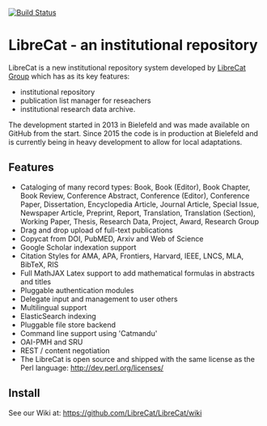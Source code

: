 [![Build Status](https://travis-ci.org/LibreCat/LibreCat.svg?branch=master)](https://travis-ci.org/LibreCat/LibreCat)

# LibreCat - an institutional repository

LibreCat is a new institutional repository system developed by [LibreCat Group](http://librecat.org) which has as its key features:

* institutional repository
* publication list manager for reseachers
* institutional research data archive.

The development started in 2013 in Bielefeld and was made available on GitHub
from the start. Since 2015 the code is in production at Bielefeld and is currently
being in heavy development to allow for local adaptations.

## Features

* Cataloging of many record types: Book, Book (Editor), Book Chapter, Book Review,
Conference Abstract, Conference (Editor), Conference Paper, Dissertation,
Encyclopedia Article, Journal Article, Special Issue, Newspaper Article, Preprint,
Report, Translation, Translation (Section), Working Paper, Thesis, Research Data,
Project, Award, Research Group
* Drag and drop upload of full-text publications
* Copycat from DOI, PubMED, Arxiv and Web of Science
* Google Scholar indexation support
* Citation Styles for  AMA, APA, Frontiers, Harvard, IEEE, LNCS, MLA, BibTeX, RIS
* Full MathJAX Latex support to add mathematical formulas in abstracts and titles
* Pluggable authentication modules
* Delegate input and management to user others
* Multilingual support
* ElasticSearch indexing
* Pluggable file store backend
* Command line support using 'Catmandu'
* OAI-PMH and SRU
* REST / content negotiation
* The LibreCat is open source and shipped with the same license as the Perl language: http://dev.perl.org/licenses/

## Install

See our Wiki at: https://github.com/LibreCat/LibreCat/wiki
